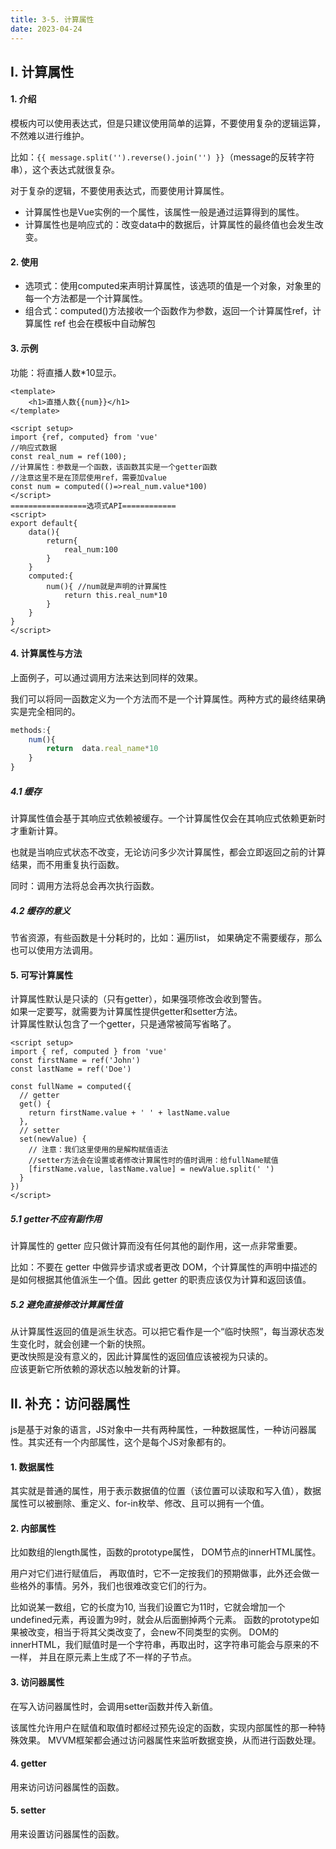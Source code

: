 ```yaml
---
title: 3-5. 计算属性
date: 2023-04-24
---
```


## Ⅰ. 计算属性

#### 1. 介绍
模板内可以使用表达式，但是只建议使用简单的运算，不要使用复杂的逻辑运算，不然难以进行维护。

比如：`{{ message.split('').reverse().join('') }}`（message的反转字符串），这个表达式就很复杂。

对于复杂的逻辑，不要使用表达式，而要使用计算属性。
- 计算属性也是Vue实例的一个属性，该属性一般是通过运算得到的属性。
- 计算属性也是响应式的：改变data中的数据后，计算属性的最终值也会发生改变。

#### 2. 使用
- 选项式：使用computed来声明计算属性，该选项的值是一个对象，对象里的每一个方法都是一个计算属性。
- 组合式：computed()方法接收一个函数作为参数，返回一个计算属性ref，计算属性 ref 也会在模板中自动解包

#### 3. 示例
功能：将直播人数*10显示。
```vue
<template>
    <h1>直播人数{{num}}</h1>
</template>

<script setup>
import {ref, computed} from 'vue'
//响应式数据
const real_num = ref(100);
//计算属性：参数是一个函数，该函数其实是一个getter函数
//注意这里不是在顶层使用ref，需要加value
const num = computed(()=>real_num.value*100)
</script>
=================选项式API============
<script>
export default{
    data(){
        return{
            real_num:100        
        }    
    }
    computed:{
        num(){ //num就是声明的计算属性
            return this.real_num*10    
        }    
    }
}
</script>
```
#### 4. 计算属性与方法
上面例子，可以通过调用方法来达到同样的效果。

我们可以将同一函数定义为一个方法而不是一个计算属性。两种方式的最终结果确实是完全相同的。
```js
methods:{
    num(){
        return  data.real_name*10  
    }
}
```
##### 4.1 缓存
计算属性值会基于其响应式依赖被缓存。一个计算属性仅会在其响应式依赖更新时才重新计算。

也就是当响应式状态不改变，无论访问多少次计算属性，都会立即返回之前的计算结果，而不用重复执行函数。

同时：调用方法将总会再次执行函数。

##### 4.2  缓存的意义
节省资源，有些函数是十分耗时的，比如：遍历list，
如果确定不需要缓存，那么也可以使用方法调用。


#### 5. 可写计算属性
计算属性默认是只读的（只有getter），如果强项修改会收到警告。   
如果一定要写，就需要为计算属性提供getter和setter方法。   
计算属性默认包含了一个getter，只是通常被简写省略了。
```vue
<script setup>
import { ref, computed } from 'vue'
const firstName = ref('John')
const lastName = ref('Doe')

const fullName = computed({
  // getter
  get() {
    return firstName.value + ' ' + lastName.value
  },
  // setter
  set(newValue) {
    // 注意：我们这里使用的是解构赋值语法
    //setter方法会在设置或者修改计算属性时的值时调用：给fullName赋值 
    [firstName.value, lastName.value] = newValue.split(' ')
  }
})
</script>
```
##### 5.1 getter不应有副作用
计算属性的 getter 应只做计算而没有任何其他的副作用，这一点非常重要。

比如：不要在 getter 中做异步请求或者更改 DOM，个计算属性的声明中描述的是如何根据其他值派生一个值。因此 getter 的职责应该仅为计算和返回该值。

##### 5.2 避免直接修改计算属性值
从计算属性返回的值是派生状态。可以把它看作是一个“临时快照”，每当源状态发生变化时，就会创建一个新的快照。   
更改快照是没有意义的，因此计算属性的返回值应该被视为只读的。   
应该更新它所依赖的源状态以触发新的计算。



## Ⅱ. 补充：访问器属性
js是基于对象的语言，JS对象中一共有两种属性，一种数据属性，一种访问器属性。其实还有一个内部属性，这个是每个JS对象都有的。

#### 1. 数据属性
其实就是普通的属性，用于表示数据值的位置（该位置可以读取和写入值），数据属性可以被删除、重定义、for-in枚举、修改、且可以拥有一个值。
#### 2. 内部属性
比如数组的length属性，函数的prototype属性， DOM节点的innerHTML属性。

用户对它们进行赋值后， 再取值时，它不一定按我们的预期做事，此外还会做一些格外的事情。另外，我们也很难改变它们的行为。 

比如说某一数组，它的长度为10, 当我们设置它为11时，它就会增加一个undefined元素，再设置为9时，就会从后面删掉两个元素。 函数的prototype如果被改变，相当于将其父类改变了，会new不同类型的实例。 DOM的innerHTML，我们赋值时是一个字符串，再取出时，这字符串可能会与原来的不一样， 并且在原元素上生成了不一样的子节点。

#### 3. 访问器属性
在写入访问器属性时，会调用setter函数并传入新值。 

该属性允许用户在赋值和取值时都经过预先设定的函数，实现内部属性的那一种特殊效果。 
MVVM框架都会通过访问器属性来监听数据变换，从而进行函数处理。
#### 4. getter
用来访问访问器属性的函数。

#### 5. setter
用来设置访问器属性的函数。
